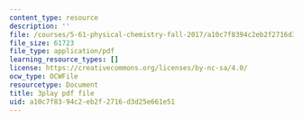 ```yaml
---
content_type: resource
description: ''
file: /courses/5-61-physical-chemistry-fall-2017/a10c7f8394c2eb2f2716d3d25e661e51_MAbnZhFX3nk.pdf
file_size: 61723
file_type: application/pdf
learning_resource_types: []
license: https://creativecommons.org/licenses/by-nc-sa/4.0/
ocw_type: OCWFile
resourcetype: Document
title: 3play pdf file
uid: a10c7f83-94c2-eb2f-2716-d3d25e661e51
---
```

